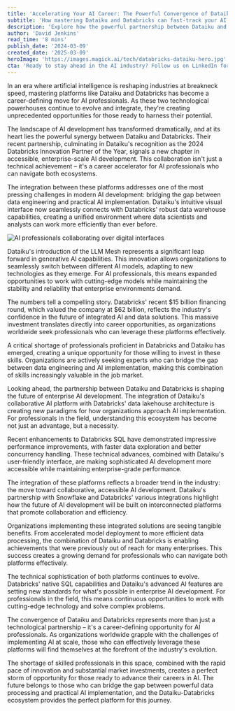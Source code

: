 ```yaml
---
title: 'Accelerating Your AI Career: The Powerful Convergence of Dataiku and Databricks'
subtitle: 'How mastering Dataiku and Databricks can fast-track your AI career path'
description: 'Explore how the powerful partnership between Dataiku and Databricks is creating unprecedented career opportunities in AI. Learn about their recent technological advances, market impact, and why mastering these platforms could be your next career-defining move.'
author: 'David Jenkins'
read_time: '8 mins'
publish_date: '2024-03-09'
created_date: '2025-03-09'
heroImage: 'https://images.magick.ai/tech/databricks-dataiku-hero.jpg'
cta: 'Ready to stay ahead in the AI industry? Follow us on LinkedIn for the latest insights on Dataiku, Databricks, and other game-changing technologies shaping the future of AI careers.'
---
```


In an era where artificial intelligence is reshaping industries at breakneck speed, mastering platforms like Dataiku and Databricks has become a career-defining move for AI professionals. As these two technological powerhouses continue to evolve and integrate, they're creating unprecedented opportunities for those ready to harness their potential.

The landscape of AI development has transformed dramatically, and at its heart lies the powerful synergy between Dataiku and Databricks. Their recent partnership, culminating in Dataiku's recognition as the 2024 Databricks Innovation Partner of the Year, signals a new chapter in accessible, enterprise-scale AI development. This collaboration isn't just a technical achievement – it's a career accelerator for AI professionals who can navigate both ecosystems.

The integration between these platforms addresses one of the most pressing challenges in modern AI development: bridging the gap between data engineering and practical AI implementation. Dataiku's intuitive visual interface now seamlessly connects with Databricks' robust data warehouse capabilities, creating a unified environment where data scientists and analysts can work more efficiently than ever before.

![AI professionals collaborating over digital interfaces](https://images.magick.ai/tech/databricks-dataiku-inline.jpg)

Dataiku's introduction of the LLM Mesh represents a significant leap forward in generative AI capabilities. This innovation allows organizations to seamlessly switch between different AI models, adapting to new technologies as they emerge. For AI professionals, this means expanded opportunities to work with cutting-edge models while maintaining the stability and reliability that enterprise environments demand.

The numbers tell a compelling story. Databricks' recent $15 billion financing round, which valued the company at $62 billion, reflects the industry's confidence in the future of integrated AI and data solutions. This massive investment translates directly into career opportunities, as organizations worldwide seek professionals who can leverage these platforms effectively.

A critical shortage of professionals proficient in Databricks and Dataiku has emerged, creating a unique opportunity for those willing to invest in these skills. Organizations are actively seeking experts who can bridge the gap between data engineering and AI implementation, making this combination of skills increasingly valuable in the job market.

Looking ahead, the partnership between Dataiku and Databricks is shaping the future of enterprise AI development. The integration of Dataiku's collaborative AI platform with Databricks' data lakehouse architecture is creating new paradigms for how organizations approach AI implementation. For professionals in the field, understanding this ecosystem has become not just an advantage, but a necessity.

Recent enhancements to Databricks SQL have demonstrated impressive performance improvements, with faster data exploration and better concurrency handling. These technical advances, combined with Dataiku's user-friendly interface, are making sophisticated AI development more accessible while maintaining enterprise-grade performance.

The integration of these platforms reflects a broader trend in the industry: the move toward collaborative, accessible AI development. Dataiku's partnership with Snowflake and Databricks' various integrations highlight how the future of AI development will be built on interconnected platforms that promote collaboration and efficiency.

Organizations implementing these integrated solutions are seeing tangible benefits. From accelerated model deployment to more efficient data processing, the combination of Dataiku and Databricks is enabling achievements that were previously out of reach for many enterprises. This success creates a growing demand for professionals who can navigate both platforms effectively.

The technical sophistication of both platforms continues to evolve. Databricks' native SQL capabilities and Dataiku's advanced AI features are setting new standards for what's possible in enterprise AI development. For professionals in the field, this means continuous opportunities to work with cutting-edge technology and solve complex problems.

The convergence of Dataiku and Databricks represents more than just a technological partnership – it's a career-defining opportunity for AI professionals. As organizations worldwide grapple with the challenges of implementing AI at scale, those who can effectively leverage these platforms will find themselves at the forefront of the industry's evolution.

The shortage of skilled professionals in this space, combined with the rapid pace of innovation and substantial market investments, creates a perfect storm of opportunity for those ready to advance their careers in AI. The future belongs to those who can bridge the gap between powerful data processing and practical AI implementation, and the Dataiku-Databricks ecosystem provides the perfect platform for this journey.